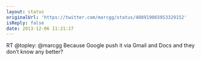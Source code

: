 ```yaml
---
layout: status
originalUrl: 'https://twitter.com/marcgg/status/408919065953329152'
isReply: false
date: 2013-12-06 11:21:17
---
```


RT @topley: @marcgg Because Google push it via Gmail and Docs and they don’t know any better?
